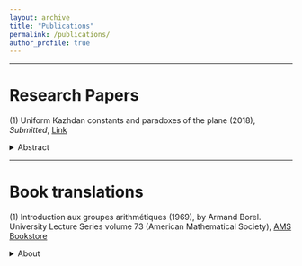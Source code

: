 ```yaml
---
layout: archive
title: "Publications"
permalink: /publications/
author_profile: true
---
```


-----

# Research Papers

(1) Uniform Kazhdan constants and paradoxes of the plane (2018), _Submitted_, [Link](https://arxiv.org/abs/1904.02604)
<details>
  <summary>Abstract</summary>
Let $G=\mathrm{SL}(2,\mathbb{Z})\ltimes\mathbb{Z}^2$ and $H=\mathrm{SL}(2,\mathbb{Z})$. We prove that the action $G\curvearrowright\mathbb{R}^2$ is uniformly non-amenable and that the quasi-regular representation of $G$ on $\ell^2(G/H)$ has a uniform spectral gap. Both results are a consequence of a uniform quantitative form of ping-pong for affine transformations, which we establish here.
</details>

-----

# Book translations

(1) Introduction aux groupes arithmétiques (1969), by Armand Borel. University Lecture Series volume 73 (American Mathematical Society), [AMS Bookstore](https://bookstore.ams.org/ulect-73)
<details>
  <summary>About</summary>
From the American Mathematical Society: Fifty years after it made the transition from mimeographed lecture notes to a published book, Armand Borel's Introduction aux groupes arithmétiques continues to be very important for the theory of arithmetic groups. In particular, Chapter III of the book remains the standard reference for fundamental results on reduction theory, which is crucial in the study of discrete subgroups of Lie groups and the corresponding homogeneous spaces.

The review of the original French version in Mathematical Reviews observes that “the style is concise and the proofs (in later sections) are often demanding of the reader.” To make the translation more approachable, numerous footnotes provide helpful comments._
</details>